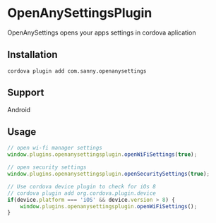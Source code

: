 OpenAnySettingsPlugin
======
OpenAnySettings opens your apps settings in cordova aplication

## Installation
```
cordova plugin add com.sanny.openanysettings
```

## Support
Android


## Usage

```javascript
// open wi-fi manager settings
window.plugins.openanysettingsplugin.openWiFiSettings(true);

// open security settings
window.plugins.openanysettingsplugin.openSecuritySettings(true);

// Use cordova device plugin to check for iOs 8
// cordova plugin add org.cordova.plugin.device
if(device.platform === 'iOS' && device.version > 8) {
	window.plugins.openanysettingsplugin.openWiFiSettings();
}
```


